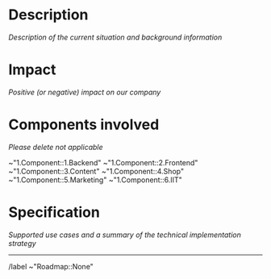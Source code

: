 # Description

_Description of the current situation and background information_

# Impact

_Positive (or negative) impact on our company_

# Components involved

_Please delete not applicable_

~"1.Component::1.Backend"
~"1.Component::2.Frontend"
~"1.Component::3.Content"
~"1.Component::4.Shop"
~"1.Component::5.Marketing"
~"1.Component::6.IIT"

# Specification

_Supported use cases and a summary of the technical implementation strategy_

---

/label ~"Roadmap::None"
